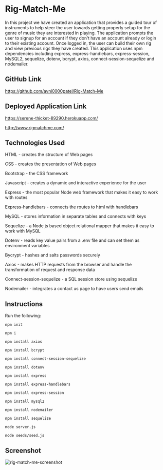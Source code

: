 # Rig-Match-Me
In this project we have created an application that provides a guided tour of instruments to help steer the user towards getting properly setup for the genre of music they are interested in playing. The application prompts the user to signup for an account if they don't have an account already or login to their existing account. Once logged in, the user can build their own rig and view previous rigs they have created. This application uses npm dependencies including express, express-handlebars, express-session, MySQL2, sequelize, dotenv, bcrypt, axios, connect-session-sequelize and nodemailer.
## GitHub Link
https://github.com/avni0000patel/Rig-Match-Me
## Deployed Application Link
https://serene-thicket-89290.herokuapp.com/

http://www.rigmatchme.com/
## Technologies Used
HTML - creates the structure of Web pages

CSS - creates the presentation of Web pages

Bootstrap - the CSS framework

Javascript - creates a dynamic and interactive experience for the user

Express - the most popular Node web framework that makes it easy to work with routes

Express-handlebars - connects the routes to html with handlebars

MySQL - stores information in separate tables and connects with keys

Sequelize - a Node js based object relational mapper that makes it easy to work with MySQL

Dotenv - reads key value pairs from a .env file and can set them as environment variables 

Bycrypt - hashes and salts passwords securely 

Axios - makes HTTP requests from the browser and handle the transformation of request and response data 

Connect-session-sequelize - a SQL session store using sequelize 

Nodemailer - integrates a contact us page to have users send emails
## Instructions
Run the following:

`npm init`

`npm i`

`npm install axios`

`npm install bcrypt`

`npm install connect-session-sequelize`

`npm install dotenv`

`npm install express`

`npm install express-handlebars`

`npm install express-session`

`npm install mysql2`

`npm install nodemailer`

`npm install sequelize`

`node server.js`

`node seeds/seed.js`
## Screenshot
![rig-match-me-screenshot](https://user-images.githubusercontent.com/104175474/190836122-7f39248d-09f5-4d52-8d8e-3089462229de.png)
